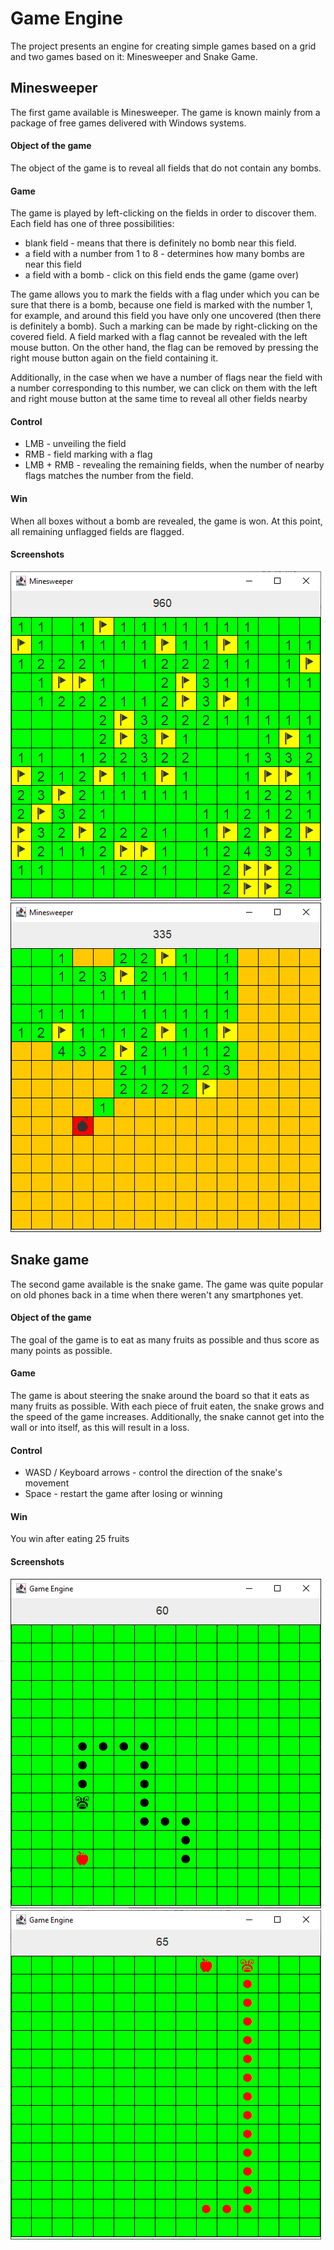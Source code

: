 
# Game Engine

The project presents an engine for creating simple games based on a grid and two games based on it: Minesweeper and Snake Game.



## Minesweeper
The first game available is Minesweeper. The game is known mainly from a package of free games delivered with Windows systems.

#### Object of the game

The object of the game is to reveal all fields that do not contain any bombs.

#### Game

The game is played by left-clicking on the fields in order to discover them. Each field has one of three possibilities:
- blank field - means that there is definitely no bomb near this field.
- a field with a number from 1 to 8 - determines how many bombs are near this field
- a field with a bomb - click on this field ends the game (game over)

The game allows you to mark the fields with a flag under which you can be sure that there is a bomb, because one field is marked with the number 1, for example, and around this field you have only one uncovered (then there is definitely a bomb). Such a marking can be made by right-clicking on the covered field. A field marked with a flag cannot be revealed with the left mouse button. On the other hand, the flag can be removed by pressing the right mouse button again on the field containing it.

Additionally, in the case when we have a number of flags near the field with a number corresponding to this number, we can click on them with the left and right mouse button at the same time to reveal all other fields nearby

#### Control
- LMB - unveiling the field
- RMB - field marking with a flag
- LMB + RMB - revealing the remaining fields, when the number of nearby flags matches the number from the field.

#### Win
When all boxes without a bomb are revealed, the game is won. At this point, all remaining unflagged fields are flagged.

#### Screenshots
![App Screenshot](screenshots/Minesweeper.png)
![App Screenshot](screenshots/Minesweeper2.png)



## Snake game

The second game available is the snake game. The game was quite popular on old phones back in a time when there weren't any smartphones yet.

#### Object of the game

The goal of the game is to eat as many fruits as possible and thus score as many points as possible.

#### Game

The game is about steering the snake around the board so that it eats as many fruits as possible. With each piece of fruit eaten, the snake grows and the speed of the game increases.
Additionally, the snake cannot get into the wall or into itself, as this will result in a loss.

#### Control
- WASD / Keyboard arrows - control the direction of the snake's movement
- Space - restart the game after losing or winning

#### Win
You win after eating 25 fruits

#### Screenshots
![App Screenshot](screenshots/Snake.png)
![App Screenshot](screenshots/Snake2.png)